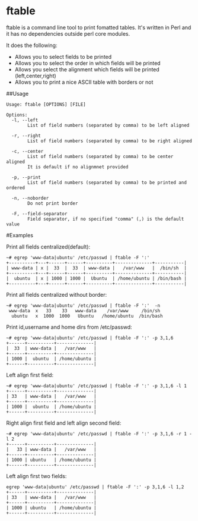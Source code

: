 # ftable

  ftable is a command line tool to print fomatted tables. It's written in Perl and it has no dependencies outside perl core modules.
  
  It does the following:
  
  * Allows you to select fields to be printed
  * Allows you to select the order in which fields will be printed
  * Allows you select the alignment which fields will be printed (left,center,right)
  * Allows you to print a nice ASCII table with borders or not

##Usage
```
Usage: ftable [OPTIONS] [FILE]

Options:
  -l, --left
        List of field numbers (separated by comma) to be left aligned

  -r, --right
        List of field numbers (separated by comma) to be right aligned

  -c, --center 
        List of field numbers (separated by comma) to be center aligned
        It is default if no alignmnet provided

  -p, --print
        List of field numbers (separated by comma) to be printed and ordered

  -n, --noborder 
        Do not print border

  -F, --field-separator
        Field separator, if no specified "comma" (,) is the default value
```

#Examples

Print all fields centralized(default):
```
~# egrep 'www-data|ubuntu' /etc/passwd | ftable -F ':' 
+----------+---+------+------+----------+--------------+-----------|
| www-data | x |  33  |  33  | www-data |   /var/www   |  /bin/sh  |
+----------+---+------+------+----------+--------------+-----------|
|  ubuntu  | x | 1000 | 1000 |  Ubuntu  | /home/ubuntu | /bin/bash |
+----------+---+------+------+----------+--------------+-----------|
```
Print all fields centralized without border:
```
~# egrep 'www-data|ubuntu' /etc/passwd | ftable -F ':'  -n
 www-data  x   33    33   www-data    /var/www     /bin/sh  
  ubuntu   x  1000  1000   Ubuntu   /home/ubuntu  /bin/bash 
```

Print id,username and home dirs from /etc/passwd:
```
~# egrep 'www-data|ubuntu' /etc/passwd | ftable -F ':' -p 3,1,6
+------+----------+--------------|
|  33  | www-data |   /var/www   |
+------+----------+--------------|
| 1000 |  ubuntu  | /home/ubuntu |
+------+----------+--------------|
```
Left align first field:

```
~# egrep 'www-data|ubuntu' /etc/passwd | ftable -F ':' -p 3,1,6 -l 1
+------+----------+--------------|
| 33   | www-data |   /var/www   |
+------+----------+--------------|
| 1000 |  ubuntu  | /home/ubuntu |
+------+----------+--------------|

```
Right align first field and left align second field:
```
~# egrep 'www-data|ubuntu' /etc/passwd | ftable -F ':' -p 3,1,6 -r 1 -l 2
+------+----------+--------------|
|   33 | www-data |   /var/www   |
+------+----------+--------------|
| 1000 | ubuntu   | /home/ubuntu |
+------+----------+--------------|

```
Left align first two fields:
```
egrep 'www-data|ubuntu' /etc/passwd | ftable -F ':' -p 3,1,6 -l 1,2
+------+----------+--------------|
| 33   | www-data |   /var/www   |
+------+----------+--------------|
| 1000 | ubuntu   | /home/ubuntu |
+------+----------+--------------|
```





